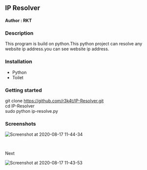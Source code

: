 <h2>IP Resolver</h2>


<h4>Author : RKT </h4>


### Description ###


This program is build on python.This python project can resolve any website ip address.you can see website ip address.


### Installation ###

<ul>
<li>Python</li>
<li>Toilet</li>
</ul>

### Getting started ###

git clone https://github.com/r3k4t/IP-Resolver.git
<br>
cd IP-Resolver
<br>
sudo python ip-resolve.py
<br>

### Screenshots ###


![Screenshot at 2020-08-17 11-44-34](https://user-images.githubusercontent.com/69615463/90363467-6dc0a980-e080-11ea-9a8f-da2ec121f84f.png)

<br>

Next

![Screenshot at 2020-08-17 11-43-53](https://user-images.githubusercontent.com/69615463/90363269-0145aa80-e080-11ea-8dd7-e7c73a3503ee.png)
